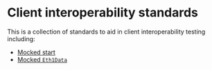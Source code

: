 # Client interoperability standards

This is a collection of standards to aid in client interoperability testing including:

* [Mocked start](./mocked_start)
* [Mocked `Eth1Data`](./mocked_eth1data)